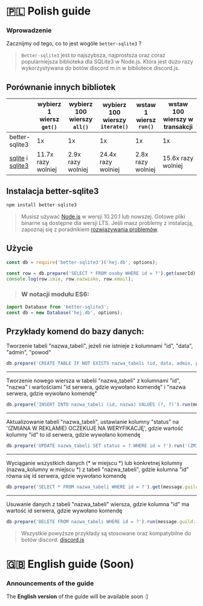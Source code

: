 # 🇵🇱 Polish guide

### **Wprowadzenie**
Zacznijmy od tego, co to jest wogóle ```better-sqlite3``` ?
> ```Better-sqlite3``` jest to najszybsza, najprostsza oraz coraz popularniejsza biblioteka dla SQLite3 w Node.js. Która jest dużo razy wykorzystywana do botów discord m.in w bibliotece discord.js.<br>

## Porównanie innych bibliotek
|   |wybierz 1 wiersz &nbsp;`get()`&nbsp;|wybierz 100 wierszy &nbsp;&nbsp;`all()`&nbsp;&nbsp;|wybierz 100 wierszy `iterate()` |wstaw 1 wiersz `run()`|wstaw 100 wierszy w transakcji|
|---|---|---|---|---|---|
|better-sqlite3|1x|1x|1x|1x|1x|
|[sqlite](https://www.npmjs.com/package/sqlite) i [sqlite3](https://www.npmjs.com/package/sqlite3)|11.7x razy wolniej|2.9x razy wolniej|24.4x razy wolniej|2.8x razy wolniej|15.6x razy wolniej|


## Instalacja better-sqlite3
```js
npm install better-sqlite3
```
> Musisz używać [Node.js](https://nodejs.org/en/) w wersji 10.20.1 lub nowszej. Gotowe pliki binarne są dostępne dla wersji LTS. Jeśli masz problemy z instalacją, zapoznaj się z poradnikiem [rozwiązywania problemów]().

## Użycie
```js
const db = require('better-sqlite3')('hej.db', options);

const row = db.prepare('SELECT * FROM osoby WHERE id = ?').get(userId);
console.log(row.imie, row.nazwisko, row.email);
```
> ### W notacji modułu ES6:
```js
import Database from 'better-sqlite3';
const db = new Database('hej.db', options);
```

## Przykłady komend do bazy danych:

 Tworzenie tabeli "nazwa_tabeli", jeżeli nie istnieje z kolumnami "id", "data", "admin", "powod"
```js
db.prepare('CREATE TABLE IF NOT EXISTS nazwa_tabeli (id, data, admin, powod)').run()
```

---

 Tworzenie nowego wiersza w tabelii "nazwa_tabeli" z kolumnami "id", "nazwa" i wartościami "id serwera, gdzie wywołano komendę" i "nazwa serwera, gdzie wywołano komendę"
```js
db.prepare('INSERT INTO nazwa_tabeli (id, nazwa) VALUES (?, ?)').run(message.guild.id, message.guild.name)
```

---

 Aktualizowanie tabeli "nazwa_tabeli", ustawianie kolumny "status" na '(ZMIANA W REKLAMIE) OCZEKUJE NA WERYFIKACJĘ', gdzie wartość kolumny "id" to id serwera, gdzie wywołano komendę
```js
db.prepare('UPDATE nazwa_tabeli SET status = ? WHERE id = ?').run('(ZMIANA W REKLAMIE) OCZEKUJE NA WERYFIKACJĘ', message.guild.id)
```

---

 Wyciąganie wszystkich danych (* w miejscu *) lub konkretnej kolumny (nazwa_kolumny w miejscu *) z tabeli "nazwa_tabeli", gdzie kolumna "id" równa się id serwera, gdzie wywołano komendę
```js
db.prepare('SELECT * FROM nazwa_tabeli WHERE id = ?').get(message.guild.id)
```

---

 Usuwanie danych z tabeli "nazwa_tabeli" wiersza, gdzie kolumna "id" ma wartość id serwera, gdzie wywołano komendę
```js
db.prepare('DELETE FROM nazwa_tabeli WHERE id = ?').run(message.guild.id) 
```

> Wszystkie powyższe przykłady są stosowane oraz kompatybilne do botów discord. [discord.js](https://discord.js.org/#/)

# 🇬🇧 English guide (Soon)

### Announcements of the guide

The **English version** of the guide will be available soon :]
